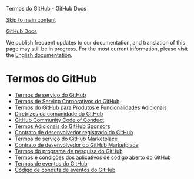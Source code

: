 Termos do GitHub - GitHub Docs

[Skip to main content](#main-content)

[](/pt)[GitHub Docs](/pt)

We publish frequent updates to our documentation, and translation of this page may still be in progress. For the most current information, please visit the [English documentation](/en).

Termos do GitHub
==========

* [Termos de serviço do GitHub](/pt/site-policy/github-terms/github-terms-of-service)
* [Termos de Serviço Corporativos do GitHub](/pt/site-policy/github-terms/github-corporate-terms-of-service)
* [Termos do GitHub para Produtos e Funcionalidades Adicionais](/pt/site-policy/github-terms/github-terms-for-additional-products-and-features)
* [Diretrizes da comunidade do GitHub](/pt/site-policy/github-terms/github-community-guidelines)
* [GitHub Community Code of Conduct](/pt/site-policy/github-terms/github-community-code-of-conduct)
* [Termos Adicionais do GitHub Sponsors](/pt/site-policy/github-terms/github-sponsors-additional-terms)
* [Contrato de desenvolvedor registrado do GitHub](/pt/site-policy/github-terms/github-registered-developer-agreement)
* [Termos de serviço do GitHub Marketplace](/pt/site-policy/github-terms/github-marketplace-terms-of-service)
* [Contrato de desenvolvedor do GitHub Marketplace](/pt/site-policy/github-terms/github-marketplace-developer-agreement)
* [Termos do programa de pesquisa do GitHub](/pt/site-policy/github-terms/github-research-program-terms)
* [Termos e condições dos aplicativos de código aberto do GitHub](/pt/site-policy/github-terms/github-open-source-applications-terms-and-conditions)
* [Termos de eventos do GitHub](/pt/site-policy/github-terms/github-event-terms)
* [Código de conduta de eventos do GitHub](/pt/site-policy/github-terms/github-event-code-of-conduct)
